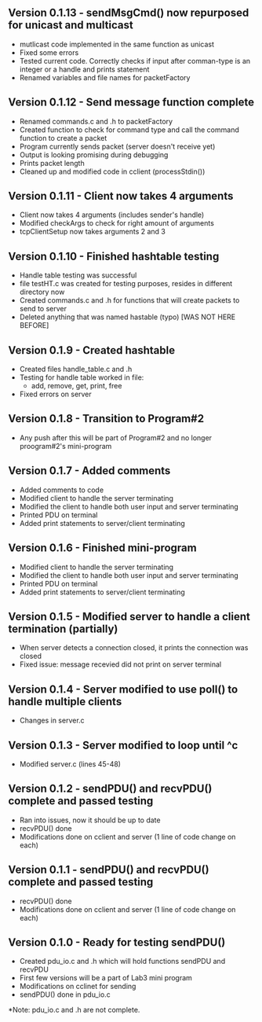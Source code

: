 ## Version 0.1.13 - sendMsgCmd() now repurposed for unicast and multicast
- mutlicast code implemented in the same function as unicast
- Fixed some errors
- Tested current code. Correctly checks if input after comman-type is an integer or a handle and prints statement
- Renamed variables and file names for packetFactory

## Version 0.1.12 - Send message function complete
- Renamed commands.c and .h to packetFactory
- Created function to check for command type and call the command function to create a packet
- Program currently sends packet (server doesn't receive yet)
- Output is looking promising during debugging
- Prints packet length
- Cleaned up and modified code in cclient (processStdin())

## Version 0.1.11 - Client now takes 4 arguments
- Client now takes 4 arguments (includes sender's handle)
- Modified checkArgs to check for right amount of arguments
- tcpClientSetup now takes arguments 2 and 3

## Version 0.1.10 - Finished hashtable testing
- Handle table testing was successful
- file testHT.c was created for testing purposes, resides in different directory now
- Created commands.c and .h for functions that will create packets to send to server
- Deleted anything that was named hastable (typo) [WAS NOT HERE BEFORE]

## Version 0.1.9 - Created hashtable
- Created files handle_table.c and .h
- Testing for handle table worked in file:
    - add, remove, get, print, free
- Fixed errors on server

## Version 0.1.8 - Transition to Program#2
- Any push after this will be part of Program#2 and no longer proogram#2's mini-program

## Version 0.1.7 - Added comments
- Added comments to code
- Modified client to handle the server terminating
- Modified the client to handle both user input and server terminating
- Printed PDU on terminal
- Added print statements to server/client terminating

## Version 0.1.6 - Finished mini-program
- Modified client to handle the server terminating
- Modified the client to handle both user input and server terminating
- Printed PDU on terminal
- Added print statements to server/client terminating

## Version 0.1.5 - Modified server to handle a client termination (partially)
- When server detects a connection closed, it prints the connection was closed
- Fixed issue: message recevied did not print on server terminal

## Version 0.1.4 - Server modified to use poll() to handle multiple clients
- Changes in server.c

## Version 0.1.3 - Server modified to loop until ^c
- Modified server.c (lines 45-48)

## Version 0.1.2 - sendPDU() and recvPDU() complete and passed testing
- Ran into issues, now it should be up to date
- recvPDU() done
- Modifications done on cclient and server (1 line of code change on each)

## Version 0.1.1 - sendPDU() and recvPDU() complete and passed testing
- recvPDU() done
- Modifications done on cclient and server (1 line of code change on each)

## Version 0.1.0 - Ready for testing sendPDU()
- Created pdu_io.c and .h which will hold functions sendPDU and recvPDU
- First few versions will be a part of Lab3 mini program
- Modifications on cclinet for sending
- sendPDU() done in pdu_io.c

*Note: pdu_io.c and .h are not complete.